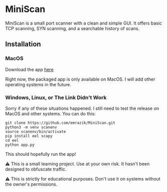 # MiniScan
MiniScan is a small port scanner with a clean and simple GUI. It offers basic TCP scanning, SYN scanning, and a searchable history of scans.

## Installation
### MacOS
Download the app [here](https://github.com/emrazik/MiniScan/releases)

Right now, the packaged app is only available on MacOS. I will add other operating systems in the future.

### Windows, Linux, or The Link Didn't Work
Sorry if any of these situations happened. I still need to test the release on MacOS and other systems. You can do this:

```
git clone https://github.com/emrazik/MiniScan.git
python3 -m venv scanenv
source scanenv/bin/activate
pip install eel scapy
cd eel
python app.py
```

This should hopefully run the app!


:warning: This is a small learning project. Use at your own risk. It hasn't been designed to obfuscate traffic.

:warning: This is strictly for educational purposes. Don't use it on systems without the owner's permissions.